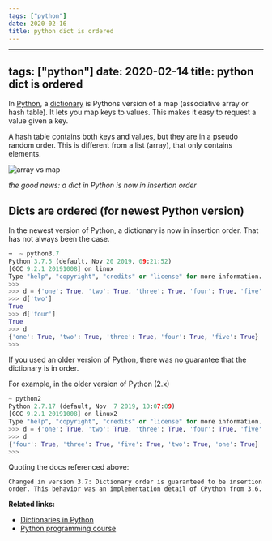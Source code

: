 ```yaml
---
tags: ["python"]
date: 2020-02-16
title: python dict is ordered
---
```

---
tags: ["python"]
date: 2020-02-14
title: python dict is ordered
---
In <a href="https://python.org">Python</a>, a <a href="https://pythonbasics.org/dictionary/">dictionary</a> is Pythons version of a map (associative array or hash table). It lets you map keys to values. This makes it easy to request a value given a key.

A hash table contains both keys and values, but they are in a pseudo random order. This is different from a list (array), that only contains elements.

![array vs map](https://dev-to-uploads.s3.amazonaws.com/i/ape4n1prp6eyore5bgia.png)

*the good news: a dict in Python is now in insertion order*

## Dicts are ordered (for newest Python version)

In the newest version of Python, a dictionary is now in insertion order. That has not always been the case.

```python
➜  ~ python3.7
Python 3.7.5 (default, Nov 20 2019, 09:21:52) 
[GCC 9.2.1 20191008] on linux
Type "help", "copyright", "credits" or "license" for more information.
>>>
>>> d = {'one': True, 'two': True, 'three': True, 'four': True, 'five': True}
>>> d['two']
True
>>> d['four']
True
>>> d
{'one': True, 'two': True, 'three': True, 'four': True, 'five': True}
>>> 
```

If you used an older version of Python, there was no guarantee that the dictionary is in order.

For example, in the older version of Python (2.x)

```python
~ python2
Python 2.7.17 (default, Nov  7 2019, 10:07:09) 
[GCC 9.2.1 20191008] on linux2
Type "help", "copyright", "credits" or "license" for more information.
>>> d = {'one': True, 'two': True, 'three': True, 'four': True, 'five': True}
>>> d
{'four': True, 'three': True, 'five': True, 'two': True, 'one': True}
>>>
```

Quoting the docs referenced above:

    Changed in version 3.7: Dictionary order is guaranteed to be insertion 
    order. This behavior was an implementation detail of CPython from 3.6.

**Related links:**
* <a href="https://pythonprogramminglanguage.com/dictionary/">Dictionaries in Python</a>
* <a href="https://gumroad.com/l/dcsp">Python programming course</a>

